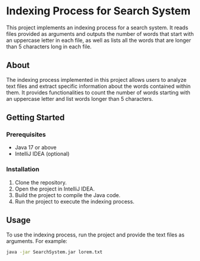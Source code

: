 # Indexing Process for Search System

This project implements an indexing process for a search system. It reads files provided as arguments and outputs the number of words that start with an uppercase letter in each file, as well as lists all the words that are longer than 5 characters long in each file.
## About

The indexing process implemented in this project allows users to analyze text files and extract specific information about the words contained within them. It provides functionalities to count the number of words starting with an uppercase letter and list words longer than 5 characters.

## Getting Started

### Prerequisites

- Java 17 or above
- IntelliJ IDEA (optional)

### Installation

1. Clone the repository.
2. Open the project in IntelliJ IDEA.
3. Build the project to compile the Java code.
4. Run the project to execute the indexing process.

## Usage

To use the indexing process, run the project and provide the text files as arguments. For example:

```bash
java -jar SearchSystem.jar lorem.txt
